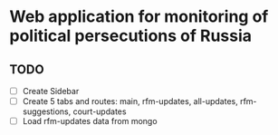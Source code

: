 # Web application for monitoring of political persecutions of Russia

## TODO

- [ ] Create Sidebar
- [ ] Create 5 tabs and routes: main, rfm-updates, all-updates, rfm-suggestions, court-updates
- [ ] Load rfm-updates data from mongo